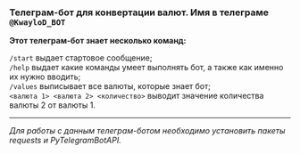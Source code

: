 ### Телеграм-бот для конвертации валют. Имя в телеграме `@KwayloD_BOT`

**Этот телеграм-бот знает несколько команд:**

`/start` выдает стартовое сообщение;\
`/help` выдает какие команды умеет выполнять бот, а также как именно их нужно вводить;\
`/values` выписывает все валюты, которые знает бот;\
`<валюта 1> <валюта 2> <количество>` выводит значение количества валюты 2 от валюты 1.
___
*Для работы с данным телеграм-ботом необходимо установить пакеты requests и PyTelegramBotAPI.*
